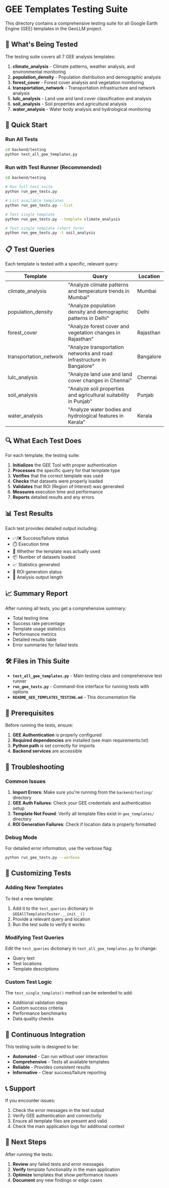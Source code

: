 # GEE Templates Testing Suite

This directory contains a comprehensive testing suite for all Google Earth Engine (GEE) templates in the GeoLLM project.

## 🧪 What's Being Tested

The testing suite covers all 7 GEE analysis templates:

1. **climate_analysis** - Climate patterns, weather analysis, and environmental monitoring
2. **population_density** - Population distribution and demographic analysis
3. **forest_cover** - Forest cover analysis and vegetation monitoring
4. **transportation_network** - Transportation infrastructure and network analysis
5. **lulc_analysis** - Land use and land cover classification and analysis
6. **soil_analysis** - Soil properties and agricultural analysis
7. **water_analysis** - Water body analysis and hydrological monitoring

## 🚀 Quick Start

### Run All Tests

```bash
cd backend/testing
python test_all_gee_templates.py
```

### Run with Test Runner (Recommended)

```bash
cd backend/testing

# Run full test suite
python run_gee_tests.py

# List available templates
python run_gee_tests.py --list

# Test single template
python run_gee_tests.py --template climate_analysis

# Test single template (short form)
python run_gee_tests.py -t soil_analysis
```

## 📋 Test Queries

Each template is tested with a specific, relevant query:

| Template               | Query                                                                  | Location  |
| ---------------------- | ---------------------------------------------------------------------- | --------- |
| climate_analysis       | "Analyze climate patterns and temperature trends in Mumbai"            | Mumbai    |
| population_density     | "Analyze population density and demographic patterns in Delhi"         | Delhi     |
| forest_cover           | "Analyze forest cover and vegetation changes in Rajasthan"             | Rajasthan |
| transportation_network | "Analyze transportation networks and road infrastructure in Bangalore" | Bangalore |
| lulc_analysis          | "Analyze land use and land cover changes in Chennai"                   | Chennai   |
| soil_analysis          | "Analyze soil properties and agricultural suitability in Punjab"       | Punjab    |
| water_analysis         | "Analyze water bodies and hydrological features in Kerala"             | Kerala    |

## 🔍 What Each Test Does

For each template, the testing suite:

1. **Initializes** the GEE Tool with proper authentication
2. **Processes** the specific query for that template type
3. **Verifies** that the correct template was used
4. **Checks** that datasets were properly loaded
5. **Validates** that ROI (Region of Interest) was generated
6. **Measures** execution time and performance
7. **Reports** detailed results and any errors

## 📊 Test Results

Each test provides detailed output including:

- ✅/❌ Success/failure status
- ⏱️ Execution time
- 🔧 Whether the template was actually used
- 📦 Number of datasets loaded
- 📈 Statistics generated
- 📍 ROI generation status
- 📄 Analysis output length

## 📈 Summary Report

After running all tests, you get a comprehensive summary:

- Total testing time
- Success rate percentage
- Template usage statistics
- Performance metrics
- Detailed results table
- Error summaries for failed tests

## 🛠️ Files in This Suite

- **`test_all_gee_templates.py`** - Main testing class and comprehensive test runner
- **`run_gee_tests.py`** - Command-line interface for running tests with options
- **`README_GEE_TEMPLATES_TESTING.md`** - This documentation file

## 🔧 Prerequisites

Before running the tests, ensure:

1. **GEE Authentication** is properly configured
2. **Required dependencies** are installed (see main requirements.txt)
3. **Python path** is set correctly for imports
4. **Backend services** are accessible

## 🚨 Troubleshooting

### Common Issues

1. **Import Errors**: Make sure you're running from the `backend/testing/` directory
2. **GEE Auth Failures**: Check your GEE credentials and authentication setup
3. **Template Not Found**: Verify all template files exist in `gee_templates/` directory
4. **ROI Generation Failures**: Check if location data is properly formatted

### Debug Mode

For detailed error information, use the verbose flag:

```bash
python run_gee_tests.py --verbose
```

## 📝 Customizing Tests

### Adding New Templates

To test a new template:

1. Add it to the `test_queries` dictionary in `GEEAllTemplatesTester.__init__()`
2. Provide a relevant query and location
3. Run the test suite to verify it works

### Modifying Test Queries

Edit the `test_queries` dictionary in `test_all_gee_templates.py` to change:

- Query text
- Test locations
- Template descriptions

### Custom Test Logic

The `test_single_template()` method can be extended to add:

- Additional validation steps
- Custom success criteria
- Performance benchmarks
- Data quality checks

## 🔄 Continuous Integration

This testing suite is designed to be:

- **Automated** - Can run without user interaction
- **Comprehensive** - Tests all available templates
- **Reliable** - Provides consistent results
- **Informative** - Clear success/failure reporting

## 📞 Support

If you encounter issues:

1. Check the error messages in the test output
2. Verify GEE authentication and connectivity
3. Ensure all template files are present and valid
4. Check the main application logs for additional context

## 🎯 Next Steps

After running the tests:

1. **Review** any failed tests and error messages
2. **Verify** template functionality in the main application
3. **Optimize** templates that show performance issues
4. **Document** any new findings or edge cases
